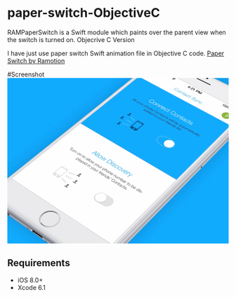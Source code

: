 # paper-switch-ObjectiveC
 RAMPaperSwitch is a Swift module which paints over the parent view when the switch is turned on. Objecrive C Version

I have just use paper switch Swift animation file in Objective C code.
[Paper Switch by Ramotion](https://github.com/Ramotion/paper-switch)

#Screenshot
![PaperSwitch](screenshot.gif)


## Requirements

- iOS 8.0+
- Xcode 6.1
	

